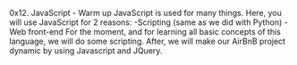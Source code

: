 0x12. JavaScript - Warm up
JavaScript is used for many things.
Here, you will use JavaScript for 2 reasons:
-Scripting (same as we did with Python)
-Web front-end
For the moment, and for learning all basic concepts of this language, we will do some scripting. After, we will make our AirBnB project dynamic by using Javascript and JQuery.
